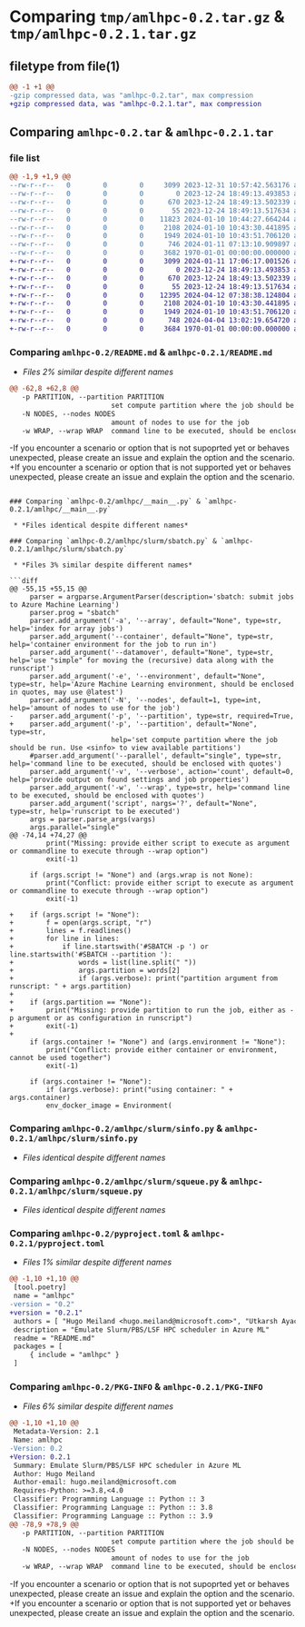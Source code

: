 # Comparing `tmp/amlhpc-0.2.tar.gz` & `tmp/amlhpc-0.2.1.tar.gz`

## filetype from file(1)

```diff
@@ -1 +1 @@
-gzip compressed data, was "amlhpc-0.2.tar", max compression
+gzip compressed data, was "amlhpc-0.2.1.tar", max compression
```

## Comparing `amlhpc-0.2.tar` & `amlhpc-0.2.1.tar`

### file list

```diff
@@ -1,9 +1,9 @@
--rw-r--r--   0        0        0     3099 2023-12-31 10:57:42.563176 amlhpc-0.2/README.md
--rw-r--r--   0        0        0        0 2023-12-24 18:49:13.493853 amlhpc-0.2/amlhpc/__init__.py
--rw-r--r--   0        0        0      670 2023-12-24 18:49:13.502339 amlhpc-0.2/amlhpc/__main__.py
--rw-r--r--   0        0        0       55 2023-12-24 18:49:13.517634 amlhpc-0.2/amlhpc/pbs/qsub.py
--rw-r--r--   0        0        0    11823 2024-01-10 10:44:27.664244 amlhpc-0.2/amlhpc/slurm/sbatch.py
--rw-r--r--   0        0        0     2108 2024-01-10 10:43:30.441895 amlhpc-0.2/amlhpc/slurm/sinfo.py
--rw-r--r--   0        0        0     1949 2024-01-10 10:43:51.706120 amlhpc-0.2/amlhpc/slurm/squeue.py
--rw-r--r--   0        0        0      746 2024-01-11 07:13:10.909897 amlhpc-0.2/pyproject.toml
--rw-r--r--   0        0        0     3682 1970-01-01 00:00:00.000000 amlhpc-0.2/PKG-INFO
+-rw-r--r--   0        0        0     3099 2024-01-11 17:06:17.001526 amlhpc-0.2.1/README.md
+-rw-r--r--   0        0        0        0 2023-12-24 18:49:13.493853 amlhpc-0.2.1/amlhpc/__init__.py
+-rw-r--r--   0        0        0      670 2023-12-24 18:49:13.502339 amlhpc-0.2.1/amlhpc/__main__.py
+-rw-r--r--   0        0        0       55 2023-12-24 18:49:13.517634 amlhpc-0.2.1/amlhpc/pbs/qsub.py
+-rw-r--r--   0        0        0    12395 2024-04-12 07:38:38.124804 amlhpc-0.2.1/amlhpc/slurm/sbatch.py
+-rw-r--r--   0        0        0     2108 2024-01-10 10:43:30.441895 amlhpc-0.2.1/amlhpc/slurm/sinfo.py
+-rw-r--r--   0        0        0     1949 2024-01-10 10:43:51.706120 amlhpc-0.2.1/amlhpc/slurm/squeue.py
+-rw-r--r--   0        0        0      748 2024-04-04 13:02:19.654720 amlhpc-0.2.1/pyproject.toml
+-rw-r--r--   0        0        0     3684 1970-01-01 00:00:00.000000 amlhpc-0.2.1/PKG-INFO
```

### Comparing `amlhpc-0.2/README.md` & `amlhpc-0.2.1/README.md`

 * *Files 2% similar despite different names*

```diff
@@ -62,8 +62,8 @@
   -p PARTITION, --partition PARTITION
                         set compute partition where the job should be run. Use <sinfo> to view available partitions
   -N NODES, --nodes NODES
                         amount of nodes to use for the job
   -w WRAP, --wrap WRAP  command line to be executed, should be enclosed with quotes
 ```
 
-If you encounter a scenario or option that is not supoprted yet or behaves unexpected, please create an issue and explain the option and the scenario.
+If you encounter a scenario or option that is not supported yet or behaves unexpected, please create an issue and explain the option and the scenario.
```

### Comparing `amlhpc-0.2/amlhpc/__main__.py` & `amlhpc-0.2.1/amlhpc/__main__.py`

 * *Files identical despite different names*

### Comparing `amlhpc-0.2/amlhpc/slurm/sbatch.py` & `amlhpc-0.2.1/amlhpc/slurm/sbatch.py`

 * *Files 3% similar despite different names*

```diff
@@ -55,15 +55,15 @@
     parser = argparse.ArgumentParser(description='sbatch: submit jobs to Azure Machine Learning')
     parser.prog = "sbatch"
     parser.add_argument('-a', '--array', default="None", type=str, help='index for array jobs')
     parser.add_argument('--container', default="None", type=str, help='container environment for the job to run in')
     parser.add_argument('--datamover', default="None", type=str, help='use "simple" for moving the (recursive) data along with the runscript')
     parser.add_argument('-e', '--environment', default="None", type=str, help='Azure Machine Learning environment, should be enclosed in quotes, may use @latest')
     parser.add_argument('-N', '--nodes', default=1, type=int, help='amount of nodes to use for the job')
-    parser.add_argument('-p', '--partition', type=str, required=True,
+    parser.add_argument('-p', '--partition', default="None", type=str, 
                         help='set compute partition where the job should be run. Use <sinfo> to view available partitions')
     #parser.add_argument('--parallel', default="single", type=str, help='command line to be executed, should be enclosed with quotes')
     parser.add_argument('-v', '--verbose', action='count', default=0,  help='provide output on found settings and job properties')
     parser.add_argument('-w', '--wrap', type=str, help='command line to be executed, should be enclosed with quotes')
     parser.add_argument('script', nargs='?', default="None", type=str, help='runscript to be executed')
     args = parser.parse_args(vargs)
     args.parallel="single"
@@ -74,14 +74,27 @@
         print("Missing: provide either script to execute as argument or commandline to execute through --wrap option")
         exit(-1)
 
     if (args.script != "None") and (args.wrap is not None):
         print("Conflict: provide either script to execute as argument or commandline to execute through --wrap option")
         exit(-1)
 
+    if (args.script != "None"):
+        f = open(args.script, "r")
+        lines = f.readlines()
+        for line in lines:
+            if line.startswith('#SBATCH -p ') or line.startswith('#SBATCH --partition '):
+                words = list(line.split(" "))
+                args.partition = words[2] 
+                if (args.verbose): print("partition argument from runscript: " + args.partition) 
+
+    if (args.partition == "None"):
+        print("Missing: provide partition to run the job, either as -p argument or as configuration in runscript")
+        exit(-1)
+
     if (args.container != "None") and (args.environment != "None"):
         print("Conflict: provide either container or environment, cannot be used together")
         exit(-1)
 
     if (args.container != "None"):
         if (args.verbose): print("using container: " + args.container) 
         env_docker_image = Environment(
```

### Comparing `amlhpc-0.2/amlhpc/slurm/sinfo.py` & `amlhpc-0.2.1/amlhpc/slurm/sinfo.py`

 * *Files identical despite different names*

### Comparing `amlhpc-0.2/amlhpc/slurm/squeue.py` & `amlhpc-0.2.1/amlhpc/slurm/squeue.py`

 * *Files identical despite different names*

### Comparing `amlhpc-0.2/pyproject.toml` & `amlhpc-0.2.1/pyproject.toml`

 * *Files 1% similar despite different names*

```diff
@@ -1,10 +1,10 @@
 [tool.poetry]
 name = "amlhpc"
-version = "0.2"
+version = "0.2.1"
 authors = [ "Hugo Meiland <hugo.meiland@microsoft.com>", "Utkarsh Ayachit <uayachit@microsoft.com>" ]
 description = "Emulate Slurm/PBS/LSF HPC scheduler in Azure ML"
 readme = "README.md"
 packages = [
     { include = "amlhpc" }
 ]
```

### Comparing `amlhpc-0.2/PKG-INFO` & `amlhpc-0.2.1/PKG-INFO`

 * *Files 6% similar despite different names*

```diff
@@ -1,10 +1,10 @@
 Metadata-Version: 2.1
 Name: amlhpc
-Version: 0.2
+Version: 0.2.1
 Summary: Emulate Slurm/PBS/LSF HPC scheduler in Azure ML
 Author: Hugo Meiland
 Author-email: hugo.meiland@microsoft.com
 Requires-Python: >=3.8,<4.0
 Classifier: Programming Language :: Python :: 3
 Classifier: Programming Language :: Python :: 3.8
 Classifier: Programming Language :: Python :: 3.9
@@ -78,9 +78,9 @@
   -p PARTITION, --partition PARTITION
                         set compute partition where the job should be run. Use <sinfo> to view available partitions
   -N NODES, --nodes NODES
                         amount of nodes to use for the job
   -w WRAP, --wrap WRAP  command line to be executed, should be enclosed with quotes
 ```
 
-If you encounter a scenario or option that is not supoprted yet or behaves unexpected, please create an issue and explain the option and the scenario.
+If you encounter a scenario or option that is not supported yet or behaves unexpected, please create an issue and explain the option and the scenario.
```

